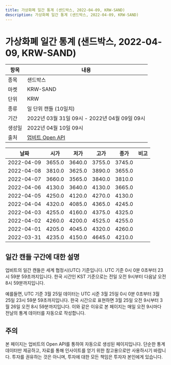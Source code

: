 ```yaml
---
title: 가상화폐 일간 통계 (샌드박스, 2022-04-09, KRW-SAND)
description: 가상화폐 일간 통계 (샌드박스, 2022-04-09, KRW-SAND)
---
```



가상화폐 일간 통계 (샌드박스, 2022-04-09, KRW-SAND)
===

|항목|내용|
|--|--|
|종목|샌드박스|
|마켓|KRW-SAND|
|단위|KRW|
|종류|일 단위 캔들 (10일치)|
|기간|2022년 03월 31일 09시 - 2022년 04월 09일 09시|
|생성일|2022년 04월 10일 09시|
|출처|[업비트 Open API](https://docs.upbit.com)|


|날짜|시가|저가|고가|종가|비고|
|--|--|--|--|--|--|
|2022-04-09|3655.0|3640.0|3755.0|3745.0|    |
|2022-04-08|3810.0|3625.0|3890.0|3655.0|    |
|2022-04-07|3660.0|3565.0|3840.0|3810.0|    |
|2022-04-06|4130.0|3640.0|4130.0|3665.0|    |
|2022-04-05|4250.0|4120.0|4270.0|4130.0|    |
|2022-04-04|4320.0|4085.0|4365.0|4245.0|    |
|2022-04-03|4255.0|4160.0|4375.0|4325.0|    |
|2022-04-02|4260.0|4200.0|4525.0|4255.0|    |
|2022-04-01|4205.0|4045.0|4320.0|4260.0|    |
|2022-03-31|4235.0|4150.0|4645.0|4210.0|    |


일간 캔들 구간에 대한 설명
---


업비트의 일간 캔들은 세계 협정시(UTC) 기준입니다. 
UTC 기준 0시 0분 0초부터 23시 59분 59초까지입니다. 
한국 시간인 KST 기준으로는 전일 오전 9시부터 다음날 오전 8시 59분까지입니다. 


예를들면, UTC 기준 3월 25일 데이터는 UTC 시준 3월 25일 0시 0분 0초부터 3월 25일 23시 59분 59초까지입니다. 
한국 시간으로 표현하면 3월 25일 오전 9시부터 3월 26일 오전 8시 59분까지입니다. 
이와 같은 이유로 본 페이지는 매일 오전 9시마다 전날의 통계 데이터를 자동으로 작성합니다. 


주의
---


본 페이지는 업비트의 Open API를 통하여 자동으로 생성된 페이지입니다. 
단순한 통계 데이터만 제공하고, 자료를 통해 인사이트를 얻기 위한 참고용으로만 사용하시기 바랍니다. 
투자를 권유하는 것은 아니며, 투자에 대한 모든 책임은 투자자 본인에게 있습니다. 
